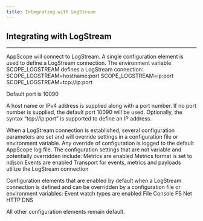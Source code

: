 ```yaml
---
title: Integrating with LogStream
---
```


## Integrating with LogStream
---

AppScope will connect to LogStream. A single configuration element is used to define a LogStream connection. The environment variable SCOPE_LOGSTREAM defines a LogStream connection:
SCOPE_LOGSTREAM=hostname:port
SCOPE_LOGSTREAM=ip:port
SCOPE_LOGSTREAM=tcp://ip:port

Default port is 10090

A host name or IPv4 address is supplied along with a port number. If no port number is supplied, the default port 10090 will be used. Optionally, the syntax “tcp://ip:port” is supported to define an IP address.

When a LogStream connection is established, several configuration parameters are set and will override settings in a configuration file or environment variable. Any override of configuration is logged to the default AppScope log file.  The configuration settings that are not variable and potentially overridden include: 
Metrics are enabled
Metrics format is set to ndjson
Events are enabled
Transport for events, metrics and payloads utilize the LogStream connection

Configuration elements that are enabled by default when a LogStream connection is defined and can be overridden by a configuration file or environment variables:
Event watch types are enabled
File
Console
FS
Net
HTTP
DNS

All other configuration elements remain default.
